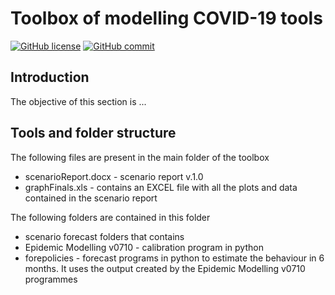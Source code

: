 
# Toolbox of modelling COVID-19 tools 


[![GitHub license](https://img.shields.io/badge/License-Creative%20Commons%20Attribution%204.0%20International-blue)](https://github.com/ec-jrc/COVID-19/blob/master/LICENSE)
[![GitHub commit](https://img.shields.io/github/last-commit/ec-jrc/COVID-19)](https://github.com/ec-jrc/COVID-19/commits/master)

## Introduction
The objective of this section is ...

## Tools and folder structure
The following files are present in the main folder of the toolbox
* scenarioReport.docx - scenario report v.1.0
* graphFinals.xls -  contains an EXCEL file with all the plots and data contained in the scenario report

The following folders are contained in this folder
- scenario forecast folders that contains
 - Epidemic Modelling v0710 - calibration program in python
 - forepolicies  - forecast programs in python to estimate the behaviour in 6 months. It uses the output created by the Epidemic Modelling v0710 programmes
